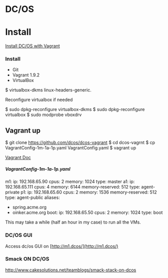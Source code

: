 DC/OS
===

# Install

[Install DC/OS with Vagrant](https://dcos.io/docs/1.8/administration/installing/local/)

### Install

* Git
* Vagrant 1.9.2
* VirtualBox

$ virtualbox-dkms linux-headers-generic.

Reconfigure virtualbox if needed

$ sudo dpkg-reconfigure virtualbox-dkms
$ sudo dpkg-reconfigure virtualbox
$ sudo modprobe vboxdrv

## Vagrant up

$ git clone https://github.com/dcos/dcos-vagrant
$ cd dcos-vagrnt
$ cp VagrantConfig-1m-1a-1p.yaml VagrantConfig.yaml
$ vagrant up

[Vagrant Doc](https://www.vagrantup.com/docs/)

##### VagrantConfig-1m-1a-1p.yaml

m1:
  ip: 192.168.65.90
  cpus: 2
  memory: 1024
  type: master
a1:
  ip: 192.168.65.111
  cpus: 4
  memory: 6144
  memory-reserved: 512
  type: agent-private
p1:
  ip: 192.168.65.60
  cpus: 2
  memory: 1536
  memory-reserved: 512
  type: agent-public
  aliases:
  - spring.acme.org
  - oinker.acme.org
boot:
  ip: 192.168.65.50
  cpus: 2
  memory: 1024
  type: boot

This may take a while (half an hour in my case) to run all the VMs.

### DC/OS GUI

Access dc/os GUI on [http://m1.dcos/](http://m1.dcos/)

### Smack ON DC/OS

http://www.cakesolutions.net/teamblogs/smack-stack-on-dcos

